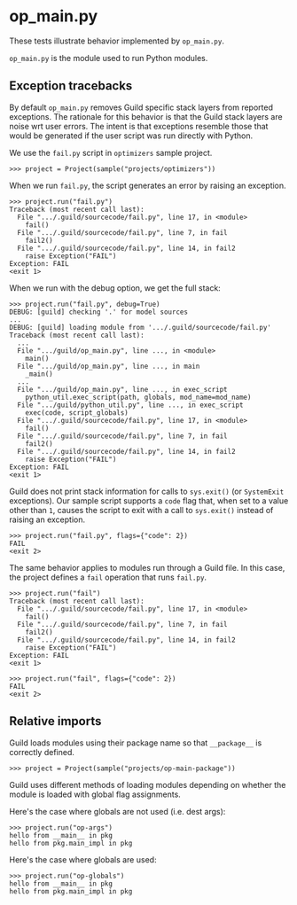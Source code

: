 # op_main.py

These tests illustrate behavior implemented by `op_main.py`.

`op_main.py` is the module used to run Python modules.

## Exception tracebacks

By default `op_main.py` removes Guild specific stack layers from
reported exceptions. The rationale for this behavior is that the Guild
stack layers are noise wrt user errors. The intent is that exceptions
resemble those that would be generated if the user script was run
directly with Python.

We use the `fail.py` script in `optimizers` sample project.

    >>> project = Project(sample("projects/optimizers"))

When we run `fail.py`, the script generates an error by raising an
exception.

    >>> project.run("fail.py")
    Traceback (most recent call last):
      File ".../.guild/sourcecode/fail.py", line 17, in <module>
        fail()
      File ".../.guild/sourcecode/fail.py", line 7, in fail
        fail2()
      File ".../.guild/sourcecode/fail.py", line 14, in fail2
        raise Exception("FAIL")
    Exception: FAIL
    <exit 1>

When we run with the debug option, we get the full stack:

    >>> project.run("fail.py", debug=True)
    DEBUG: [guild] checking '.' for model sources
    ...
    DEBUG: [guild] loading module from '.../.guild/sourcecode/fail.py'
    Traceback (most recent call last):
      ...
      File ".../guild/op_main.py", line ..., in <module>
        main()
      File ".../guild/op_main.py", line ..., in main
        _main()
      ...
      File ".../guild/op_main.py", line ..., in exec_script
        python_util.exec_script(path, globals, mod_name=mod_name)
      File ".../guild/python_util.py", line ..., in exec_script
        exec(code, script_globals)
      File ".../.guild/sourcecode/fail.py", line 17, in <module>
        fail()
      File ".../.guild/sourcecode/fail.py", line 7, in fail
        fail2()
      File ".../.guild/sourcecode/fail.py", line 14, in fail2
        raise Exception("FAIL")
    Exception: FAIL
    <exit 1>

Guild does not print stack information for calls to `sys.exit()` (or
`SystemExit` exceptions). Our sample script supports a `code` flag
that, when set to a value other than `1`, causes the script to exit
with a call to `sys.exit()` instead of raising an exception.

    >>> project.run("fail.py", flags={"code": 2})
    FAIL
    <exit 2>

The same behavior applies to modules run through a Guild file. In this
case, the project defines a `fail` operation that runs `fail.py`.

    >>> project.run("fail")
    Traceback (most recent call last):
      File ".../.guild/sourcecode/fail.py", line 17, in <module>
        fail()
      File ".../.guild/sourcecode/fail.py", line 7, in fail
        fail2()
      File ".../.guild/sourcecode/fail.py", line 14, in fail2
        raise Exception("FAIL")
    Exception: FAIL
    <exit 1>

    >>> project.run("fail", flags={"code": 2})
    FAIL
    <exit 2>

## Relative imports

Guild loads modules using their package name so that `__package__` is
correctly defined.

    >>> project = Project(sample("projects/op-main-package"))

Guild uses different methods of loading modules depending on whether
the module is loaded with global flag assignments.

Here's the case where globals are not used (i.e. dest args):

    >>> project.run("op-args")
    hello from __main__ in pkg
    hello from pkg.main_impl in pkg

Here's the case where globals are used:

    >>> project.run("op-globals")
    hello from __main__ in pkg
    hello from pkg.main_impl in pkg
